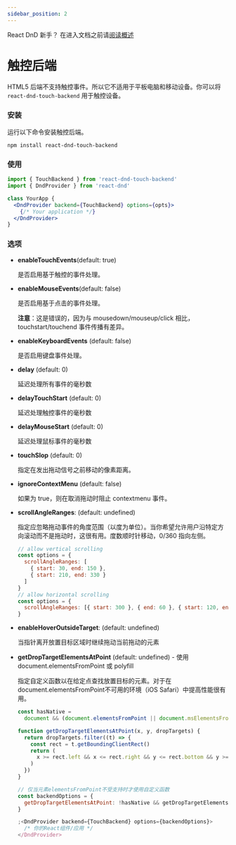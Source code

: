 ```yaml
---
sidebar_position: 2
---
```

React DnD 新手？  在进入文档之前请[阅读概述](../quick-start/overview)

# 触控后端

HTML5 后端不支持触控事件。所以它不适用于平板电脑和移动设备。你可以将 `react-dnd-touch-backend` 用于触控设备。

### 安装

运行以下命令安装触控后端。

```
npm install react-dnd-touch-backend
```

### 使用

```jsx
import { TouchBackend } from 'react-dnd-touch-backend'
import { DndProvider } from 'react-dnd'

class YourApp {
  <DndProvider backend={TouchBackend} options={opts}>
    {/* Your application */}
  </DndProvider>
}
```

### 选项

- **enableTouchEvents**(default: true)

  是否启用基于触控的事件处理。

- **enableMouseEvents**(default: false)

  是否启用基于点击的事件处理。

  **注意**：这是错误的，因为与 mousedown/mouseup/click 相比，touchstart/touchend 事件传播有差异。

- **enableKeyboardEvents** (default: false)

  是否启用键盘事件处理。

- **delay** (default: 0)

  延迟处理所有事件的毫秒数

- **delayTouchStart** (default: 0)

  延迟处理触控事件的毫秒数

- **delayMouseStart** (default: 0)

  延迟处理鼠标事件的毫秒数

- **touchSlop** (default: 0)

  指定在发出拖动信号之前移动的像素距离。

- **ignoreContextMenu** (default: false)

  如果为 true，则在取消拖动时阻止 contextmenu 事件。

- **scrollAngleRanges**: (default: undefined)

  指定应忽略拖动事件的角度范围（以度为单位）。当你希望允许用户沿特定方向滚动而不是拖动时，这很有用。度数顺时针移动，0/360 指向左侧。

  ```jsx
  // allow vertical scrolling
  const options = {
    scrollAngleRanges: [
      { start: 30, end: 150 },
      { start: 210, end: 330 }
    ]
  }
  // allow horizontal scrolling
  const options = {
    scrollAngleRanges: [{ start: 300 }, { end: 60 }, { start: 120, end: 240 }]
  }
  ```

- **enableHoverOutsideTarget**: (default: undefined)

  当指针离开放置目标区域时继续拖动当前拖动的元素

- **getDropTargetElementsAtPoint** (default: undefined) - 使用 document.elementsFromPoint 或 polyfill

  指定自定义函数以在给定点查找放置目标的元素。对于在 document.elementsFromPoint不可用的环境（iOS Safari）中提高性能很有用。

  ```jsx
  const hasNative =
    document && (document.elementsFromPoint || document.msElementsFromPoint)

  function getDropTargetElementsAtPoint(x, y, dropTargets) {
    return dropTargets.filter((t) => {
      const rect = t.getBoundingClientRect()
      return (
        x >= rect.left && x <= rect.right && y <= rect.bottom && y >= rect.top
      )
    })
  }

  // 仅当元素elementsFromPoint不受支持时才使用自定义函数
  const backendOptions = {
    getDropTargetElementsAtPoint: !hasNative && getDropTargetElementsAtPoint
  }

  ;<DndProvider backend={TouchBackend} options={backendOptions}>
    /* 你的React组件/应用 */
  </DndProvider>
  ```
